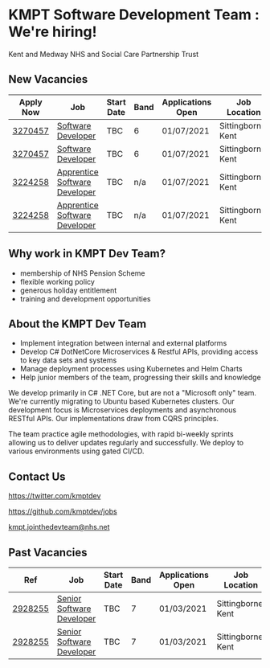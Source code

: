 # KMPT Software Development Team : We're hiring!
Kent and Medway NHS and Social Care Partnership Trust

## New Vacancies

|Apply Now |Job | Start Date | Band | Applications Open | Job Location | Contact |
|------|------|------|--|----|----|----|
|[3270457](https://www.kmpt.nhs.uk/about-us/careers/our-vacancies/#!/job/UK/Kent/Sittingbourne/Kent_Medway_NHS_Social_Care_Partnership_Trust/Corporate_Software_Developer/Corporate_Software_Developer-v3270457?_ts=6619)|[ Software Developer](https://www.kmpt.nhs.uk/about-us/careers/our-vacancies/#!/job/UK/Kent/Sittingbourne/Kent_Medway_NHS_Social_Care_Partnership_Trust/Corporate_Software_Developer/Corporate_Software_Developer-v3270457?_ts=6619)|TBC|6|01/07/2021|Sittingborne, Kent|[Chat](mailto:kmpt.jointhedevteam@nhs.net) |
|[3270457](https://www.kmpt.nhs.uk/about-us/careers/our-vacancies/#!/job/UK/Kent/Sittingbourne/Kent_Medway_NHS_Social_Care_Partnership_Trust/Corporate_Software_Developer/Corporate_Software_Developer-v3270457?_ts=6619)|[ Software Developer](https://www.kmpt.nhs.uk/about-us/careers/our-vacancies/#!/job/UK/Kent/Sittingbourne/Kent_Medway_NHS_Social_Care_Partnership_Trust/Corporate_Software_Developer/Corporate_Software_Developer-v3270457?_ts=6619)|TBC|6|01/07/2021|Sittingborne, Kent|[Chat](mailto:kmpt.jointhedevteam@nhs.net) |
|[3224258](https://www.kmpt.nhs.uk/about-us/careers/our-vacancies/#!/job/UK/Kent/Sittingbourne/Kent_Medway_NHS_Social_Care_Partnership_Trust/Apprentice_Corporate/Apprentice_Corporate-v3224258?_ts=1)|[Apprentice Software Developer](https://www.kmpt.nhs.uk/about-us/careers/our-vacancies/#!/job/UK/Kent/Sittingbourne/Kent_Medway_NHS_Social_Care_Partnership_Trust/Apprentice_Corporate/Apprentice_Corporate-v3224258?_ts=1)|TBC|n/a|01/07/2021|Sittingborne, Kent|[Chat](mailto:kmpt.jointhedevteam@nhs.net) |
|[3224258](https://www.kmpt.nhs.uk/about-us/careers/our-vacancies/#!/job/UK/Kent/Sittingbourne/Kent_Medway_NHS_Social_Care_Partnership_Trust/Apprentice_Corporate/Apprentice_Corporate-v3224258?_ts=1)|[Apprentice Software Developer](https://www.kmpt.nhs.uk/about-us/careers/our-vacancies/#!/job/UK/Kent/Sittingbourne/Kent_Medway_NHS_Social_Care_Partnership_Trust/Apprentice_Corporate/Apprentice_Corporate-v3224258?_ts=1)|TBC|n/a|01/07/2021|Sittingborne, Kent|[Chat](mailto:kmpt.jointhedevteam@nhs.net) |
## Why work in KMPT Dev Team?

- membership of NHS Pension Scheme
- flexible working policy
- generous holiday entitlement
- training and development opportunities

## About the KMPT Dev Team
- Implement integration between internal and external platforms
- Develop C# DotNetCore Microservices & Restful APIs, providing access to key data sets and systems
- Manage deployment processes using Kubernetes and Helm Charts
- Help junior members of the team, progressing their skills and knowledge

We develop primarily in C# .NET Core, but are not a "Microsoft only" team. We're currently migrating to Ubuntu based Kubernetes clusters. Our development focus is Microservices deployments and asynchronous RESTful APIs. Our implementations draw from CQRS principles.

The team practice agile methodologies, with rapid bi-weekly sprints allowing us to deliver updates regularly and successfully. We deploy to various environments using gated CI/CD.

## Contact Us
https://twitter.com/kmptdev

https://github.com/kmptdev/jobs

[kmpt.jointhedevteam@nhs.net](mailto:kmpt.jointhedevteam@nhs.net)

## Past Vacancies

|Ref|Job | Start Date | Band | Applications Open | Job Location | Contact |
|------|------|------|--|----|----|----|
|[2928255](http://kentmedway.healthjobsuk.com/vacancy/2928255)|[Senior Software Developer](2021/senior-software-developer.md)|TBC|7|01/03/2021|Sittingborne, Kent|[Chat](mailto:kmpt.jointhedevteam@nhs.net) |
|[2928255](http://kentmedway.healthjobsuk.com/vacancy/2928255)|[Senior Software Developer](2021/senior-software-developer.md)|TBC|7|01/03/2021|Sittingborne, Kent|[Chat](mailto:kmpt.jointhedevteam@nhs.net) |
